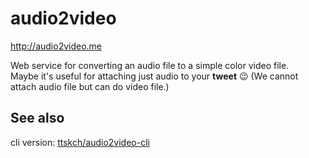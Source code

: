 # audio2video

http://audio2video.me

Web service for converting an audio file to a simple color video file.  
Maybe it's useful for attaching just audio to your **tweet** :wink: (We cannot attach audio file but can do video file.)

## See also

cli version: [ttskch/audio2video-cli](https://github.com/ttskch/audio2video-cli)
